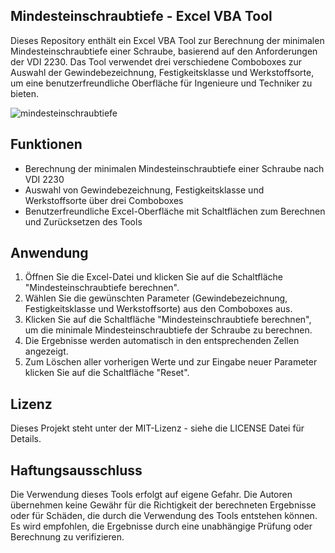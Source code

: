 
## Mindesteinschraubtiefe - Excel VBA Tool
Dieses Repository enthält ein Excel VBA Tool zur Berechnung der minimalen Mindesteinschraubtiefe einer Schraube, basierend auf den Anforderungen der VDI 2230. Das Tool verwendet drei verschiedene Comboboxes zur Auswahl der Gewindebezeichnung, Festigkeitsklasse und Werkstoffsorte, um eine benutzerfreundliche Oberfläche für Ingenieure und Techniker zu bieten.

![mindesteinschraubtiefe](https://user-images.githubusercontent.com/123315352/224512103-392eccf3-a3e3-41fb-bc78-750aa2c7dfbb.gif)


## Funktionen
* Berechnung der minimalen Mindesteinschraubtiefe einer Schraube nach VDI 2230
* Auswahl von Gewindebezeichnung, Festigkeitsklasse und Werkstoffsorte über drei Comboboxes
* Benutzerfreundliche Excel-Oberfläche mit Schaltflächen zum Berechnen und Zurücksetzen des Tools

## Anwendung
1. Öffnen Sie die Excel-Datei und klicken Sie auf die Schaltfläche "Mindesteinschraubtiefe berechnen".
2. Wählen Sie die gewünschten Parameter (Gewindebezeichnung, Festigkeitsklasse und Werkstoffsorte) aus den Comboboxes aus.
3. Klicken Sie auf die Schaltfläche "Mindesteinschraubtiefe berechnen", um die minimale Mindesteinschraubtiefe der Schraube zu berechnen.
4. Die Ergebnisse werden automatisch in den entsprechenden Zellen angezeigt.
5. Zum Löschen aller vorherigen Werte und zur Eingabe neuer Parameter klicken Sie auf die Schaltfläche "Reset".

## Lizenz
Dieses Projekt steht unter der MIT-Lizenz - siehe die LICENSE Datei für Details.

## Haftungsausschluss
Die Verwendung dieses Tools erfolgt auf eigene Gefahr. Die Autoren übernehmen keine Gewähr für die Richtigkeit der berechneten Ergebnisse oder für Schäden, die durch die Verwendung des Tools entstehen können. Es wird empfohlen, die Ergebnisse durch eine unabhängige Prüfung oder Berechnung zu verifizieren.